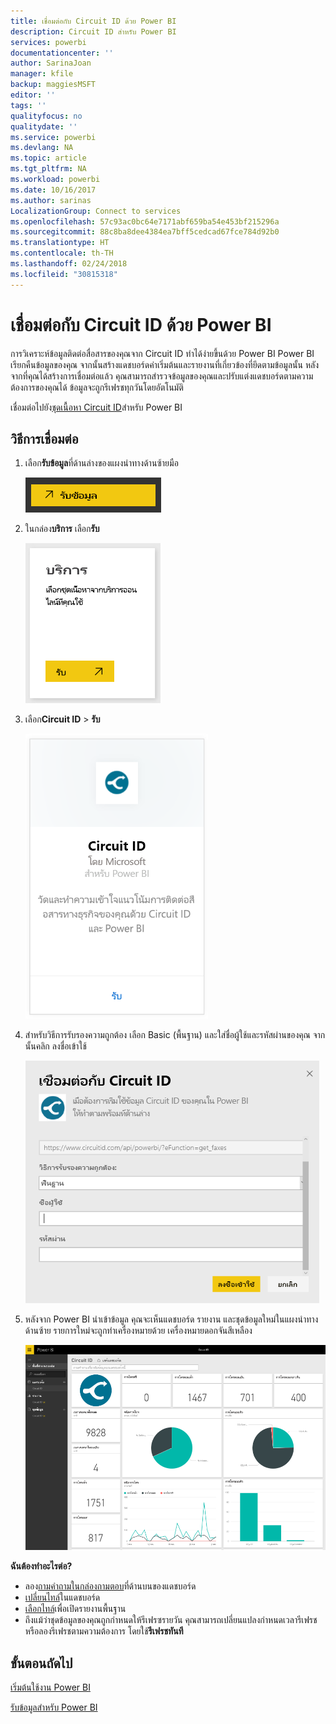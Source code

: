 ```yaml
---
title: เชื่อมต่อกับ Circuit ID ด้วย Power BI
description: Circuit ID สำหรับ Power BI
services: powerbi
documentationcenter: ''
author: SarinaJoan
manager: kfile
backup: maggiesMSFT
editor: ''
tags: ''
qualityfocus: no
qualitydate: ''
ms.service: powerbi
ms.devlang: NA
ms.topic: article
ms.tgt_pltfrm: NA
ms.workload: powerbi
ms.date: 10/16/2017
ms.author: sarinas
LocalizationGroup: Connect to services
ms.openlocfilehash: 57c93ac0bc64e7171abf659ba54e453bf215296a
ms.sourcegitcommit: 88c8ba8dee4384ea7bff5cedcad67fce784d92b0
ms.translationtype: HT
ms.contentlocale: th-TH
ms.lasthandoff: 02/24/2018
ms.locfileid: "30815318"
---
```

# <a name="connect-to-circuit-id-with-power-bi"></a>เชื่อมต่อกับ Circuit ID ด้วย Power BI
การวิเคราะห์ข้อมูลติดต่อสื่อสารของคุณจาก Circuit ID ทำได้ง่ายขึ้นด้วย Power BI Power BI เรียกคืนข้อมูลของคุณ จากนั้นสร้างแดชบอร์ดค่าเริ่มต้นและรายงานที่เกี่ยวข้องที่ยึดตามข้อมูลนั้น หลังจากที่คุณได้สร้างการเชื่อมต่อแล้ว คุณสามารถสำรวจข้อมูลของคุณและปรับแต่งแดชบอร์ดตามความต้องการของคุณได้ ข้อมูลจะถูกรีเฟรชทุกวันโดยอัตโนมัติ

เชื่อมต่อไปยัง[ชุดเนื้อหา Circuit ID](https://app.powerbi.com/getdata/services/circuitid)สำหรับ Power BI

## <a name="how-to-connect"></a>วิธีการเชื่อมต่อ
1. เลือก**รับข้อมูล**ที่ด้านล่างของแผงนำทางด้านซ้ายมือ
   
    ![](media/service-connect-to-circuit-id/getdata.png)
2. ในกล่อง**บริการ** เลือก**รับ**
   
    ![](media/service-connect-to-circuit-id/services.png)
3. เลือก**Circuit ID** \> **รับ**
   
    ![](media/service-connect-to-circuit-id/circuitid.png)
4. สำหรับวิธีการรับรองความถูกต้อง เลือก Basic (พื้นฐาน) และใส่ชื่อผู้ใช้และรหัสผ่านของคุณ จากนั้นคลิก ลงชื่อเข้าใช้
   
    ![](media/service-connect-to-circuit-id/circuitid_login.png)
5. หลังจาก Power BI นำเข้าข้อมูล คุณจะเห็นแดชบอร์ด รายงาน และชุดข้อมูลใหม่ในแผงนำทางด้านซ้าย รายการใหม่จะถูกทำเครื่องหมายด้วย เครื่องหมายดอกจันสีเหลือง
   
    ![](media/service-connect-to-circuit-id/circuitid_dashboard_chrome.png)

**ฉันต้องทำอะไรต่อ?**

* ลอง[ถามคำถามในกล่องถามตอบ](power-bi-q-and-a.md)ที่ด้านบนของแดชบอร์ด
* [เปลี่ยนไทล์](service-dashboard-edit-tile.md)ในแดชบอร์ด
* [เลือกไทล์](service-dashboard-tiles.md)เพื่อเปิดรายงานพื้นฐาน
* ถึงแม้ว่าชุดข้อมูลของคุณถูกกำหนดให้รีเฟรซรายวัน คุณสามารถเปลี่ยนแปลงกำหนดเวลารีเฟรช หรือลองรีเฟรชตามความต้องการ โดยใช้**รีเฟรชทันที**

## <a name="next-steps"></a>ขั้นตอนถัดไป
[เริ่มต้นใช้งาน Power BI](service-get-started.md)

[รับข้อมูลสำหรับ Power BI](service-get-data.md)


